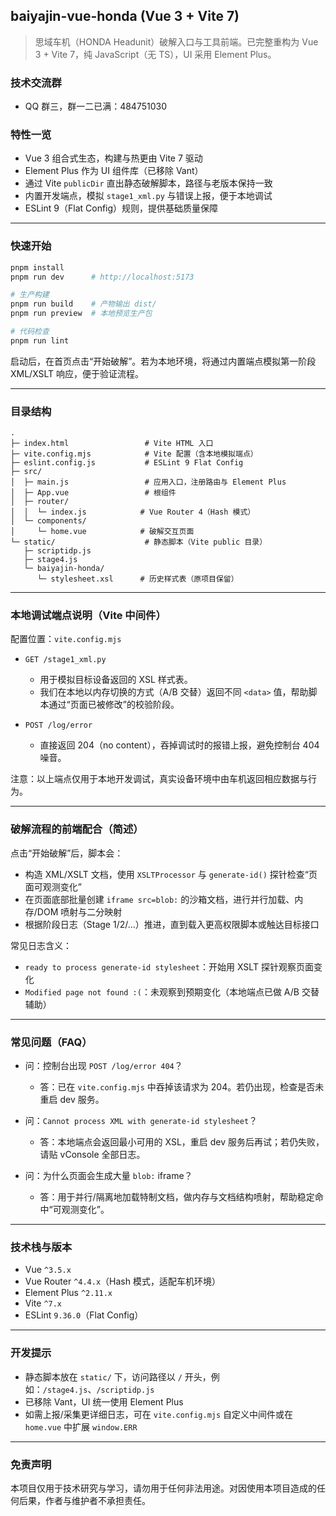 ## baiyajin-vue-honda (Vue 3 + Vite 7)

> 思域车机（HONDA Headunit）破解入口与工具前端。已完整重构为 Vue 3 + Vite 7，纯 JavaScript（无 TS），UI 采用 Element Plus。

### 技术交流群
- QQ 群三，群一二已满：484751030

### 特性一览
- Vue 3 组合式生态，构建与热更由 Vite 7 驱动
- Element Plus 作为 UI 组件库（已移除 Vant）
- 通过 Vite `publicDir` 直出静态破解脚本，路径与老版本保持一致
- 内置开发端点，模拟 `stage1_xml.py` 与错误上报，便于本地调试
- ESLint 9（Flat Config）规则，提供基础质量保障

---

### 快速开始
```bash
pnpm install
pnpm run dev      # http://localhost:5173

# 生产构建
pnpm run build    # 产物输出 dist/
pnpm run preview  # 本地预览生产包

# 代码检查
pnpm run lint
```

启动后，在首页点击“开始破解”。若为本地环境，将通过内置端点模拟第一阶段 XML/XSLT 响应，便于验证流程。

---

### 目录结构
```text
.
├─ index.html                 # Vite HTML 入口
├─ vite.config.mjs            # Vite 配置（含本地模拟端点）
├─ eslint.config.js           # ESLint 9 Flat Config
├─ src/
│  ├─ main.js                 # 应用入口，注册路由与 Element Plus
│  ├─ App.vue                 # 根组件
│  ├─ router/
│  │  └─ index.js            # Vue Router 4（Hash 模式）
│  └─ components/
│     └─ home.vue            # 破解交互页面
└─ static/                    # 静态脚本（Vite public 目录）
   ├─ scriptidp.js
   ├─ stage4.js
   └─ baiyajin-honda/
      └─ stylesheet.xsl      # 历史样式表（原项目保留）
```

---

### 本地调试端点说明（Vite 中间件）
配置位置：`vite.config.mjs`

- `GET /stage1_xml.py`
  - 用于模拟目标设备返回的 XSL 样式表。
  - 我们在本地以内存切换的方式（A/B 交替）返回不同 `<data>` 值，帮助脚本通过“页面已被修改”的校验阶段。

- `POST /log/error`
  - 直接返回 204（no content），吞掉调试时的报错上报，避免控制台 404 噪音。

注意：以上端点仅用于本地开发调试，真实设备环境中由车机返回相应数据与行为。

---

### 破解流程的前端配合（简述）
点击“开始破解”后，脚本会：
- 构造 XML/XSLT 文档，使用 `XSLTProcessor` 与 `generate-id()` 探针检查“页面可观测变化”
- 在页面底部批量创建 `iframe src=blob:` 的沙箱文档，进行并行加载、内存/DOM 喷射与二分映射
- 根据阶段日志（Stage 1/2/…）推进，直到载入更高权限脚本或触达目标接口

常见日志含义：
- `ready to process generate-id stylesheet`：开始用 XSLT 探针观察页面变化
- `Modified page not found :(`：未观察到预期变化（本地端点已做 A/B 交替辅助）

---

### 常见问题（FAQ）
- 问：控制台出现 `POST /log/error 404`？
  - 答：已在 `vite.config.mjs` 中吞掉该请求为 204。若仍出现，检查是否未重启 dev 服务。

- 问：`Cannot process XML with generate-id stylesheet`？
  - 答：本地端点会返回最小可用的 XSL，重启 dev 服务后再试；若仍失败，请贴 vConsole 全部日志。

- 问：为什么页面会生成大量 `blob:` iframe？
  - 答：用于并行/隔离地加载特制文档，做内存与文档结构喷射，帮助稳定命中“可观测变化”。

---

### 技术栈与版本
- Vue `^3.5.x`
- Vue Router `^4.4.x`（Hash 模式，适配车机环境）
- Element Plus `^2.11.x`
- Vite `^7.x`
- ESLint `9.36.0`（Flat Config）

---

### 开发提示
- 静态脚本放在 `static/` 下，访问路径以 `/` 开头，例如：`/stage4.js`、`/scriptidp.js`
- 已移除 Vant，UI 统一使用 Element Plus
- 如需上报/采集更详细日志，可在 `vite.config.mjs` 自定义中间件或在 `home.vue` 中扩展 `window.ERR`

---

### 免责声明
本项目仅用于技术研究与学习，请勿用于任何非法用途。对因使用本项目造成的任何后果，作者与维护者不承担责任。

